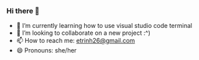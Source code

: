 ### Hi there 👋


- 🌱 I’m currently learning how to use visual studio code terminal
- 👯 I’m looking to collaborate on a new project :^)
- 📫 How to reach me: etrinh26@gmail.com
- 😄 Pronouns: she/her
